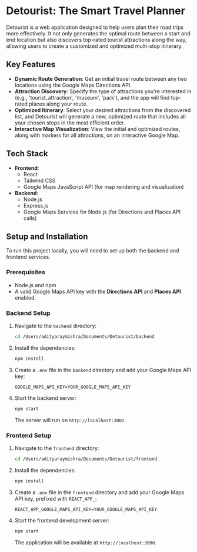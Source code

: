 # Detourist: The Smart Travel Planner

Detourist is a web application designed to help users plan their road trips more effectively. It not only generates the optimal route between a start and end location but also discovers top-rated tourist attractions along the way, allowing users to create a customized and optimized multi-stop itinerary.

## Key Features

- **Dynamic Route Generation**: Get an initial travel route between any two locations using the Google Maps Directions API.
- **Attraction Discovery**: Specify the type of attractions you're interested in (e.g., 'tourist_attraction', 'museum', 'park'), and the app will find top-rated places along your route.
- **Optimized Itinerary**: Select your desired attractions from the discovered list, and Detourist will generate a new, optimized route that includes all your chosen stops in the most efficient order.
- **Interactive Map Visualization**: View the initial and optimized routes, along with markers for all attractions, on an interactive Google Map.

## Tech Stack

- **Frontend**: 
  - React
  - Tailwind CSS
  - Google Maps JavaScript API (for map rendering and visualization)
- **Backend**:
  - Node.js
  - Express.js
  - Google Maps Services for Node.js (for Directions and Places API calls)

## Setup and Installation

To run this project locally, you will need to set up both the backend and frontend services.

### Prerequisites

- Node.js and npm
- A valid Google Maps API key with the **Directions API** and **Places API** enabled.

### Backend Setup

1.  Navigate to the `backend` directory:
    ```bash
    cd /Users/adityaraymishra/Documents/Detourist/backend
    ```
2.  Install the dependencies:
    ```bash
    npm install
    ```
3.  Create a `.env` file in the `backend` directory and add your Google Maps API key:
    ```
    GOOGLE_MAPS_API_KEY=YOUR_GOOGLE_MAPS_API_KEY
    ```
4.  Start the backend server:
    ```bash
    npm start
    ```
    The server will run on `http://localhost:3001`.

### Frontend Setup

1.  Navigate to the `frontend` directory:
    ```bash
    cd /Users/adityaraymishra/Documents/Detourist/frontend
    ```
2.  Install the dependencies:
    ```bash
    npm install
    ```
3.  Create a `.env` file in the `frontend` directory and add your Google Maps API key, prefixed with `REACT_APP_`:
    ```
    REACT_APP_GOOGLE_MAPS_API_KEY=YOUR_GOOGLE_MAPS_API_KEY
    ```
4.  Start the frontend development server:
    ```bash
    npm start
    ```
    The application will be available at `http://localhost:3000`.
